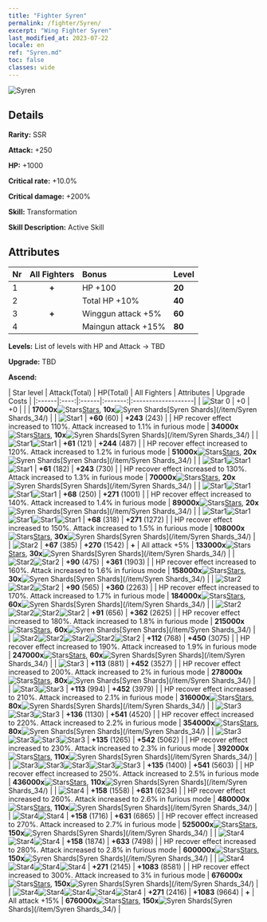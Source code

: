 ```yaml
---
title: "Fighter Syren"
permalink: /fighter/Syren/
excerpt: "Wing Fighter Syren"
last_modified_at: 2023-07-22
locale: en
ref: "Syren.md"
toc: false
classes: wide
---
```



 ![Syren](/images/ship/fj_img7.png)

## Details

 **Rarity:** SSR 

 **Attack:** +250

 **HP:** +1000

 **Critical rate:** +10.0%

 **Critical damage:** +200%

 **Skill:** Transformation

 **Skill Description:**  Active Skill

## Attributes

  |  Nr | All Fighters | Bonus | Level |
  |:----|:-------------:|:--------------------|:--------|
  | 1  | **+**  | HP +100  | **20** |
  | 2  |   | Total HP +10%  | **40** |
  | 3  | **+**  | Winggun attack +5%  | **60** |
  | 4  |   | Maingun attack +15%  | **80** |


 **Levels:**  List of levels with HP and Attack -> TBD

 **Upgrade:**  TBD

 **Ascend:**  

  |  Star level | Attack(Total) | HP(Total) | All Fighters | Attributes | Upgrade Costs |
  |:------|:----:|:------|:-------:|:-------------------|
  | ![Star 0](/images/s0.png)  | +0  | +0  |  |    | **17000x**![Stars](/images/item/Stars_p.png)[Stars](/item/Stars_2/), **10x**![Syren Shards](/images/item/Syren_Shards_p.png)[Syren Shards](/item/Syren Shards_34/) |
  | ![Star1](/images/s1.png)  | **+60** (60)  | **+243** (243)  |   | HP recover effect increased to 110%. Attack increased to 1.1% in furious mode  | **34000x**![Stars](/images/item/Stars_p.png)[Stars](/item/Stars_2/), **10x**![Syren Shards](/images/item/Syren_Shards_p.png)[Syren Shards](/item/Syren Shards_34/) |
  | ![Star1](/images/s1.png)![Star1](/images/s1.png)  | **+61** (121)  | **+244** (487)  |   | HP recover effect increased to 120%. Attack increased to 1.2% in furious mode  | **51000x**![Stars](/images/item/Stars_p.png)[Stars](/item/Stars_2/), **20x**![Syren Shards](/images/item/Syren_Shards_p.png)[Syren Shards](/item/Syren Shards_34/) |
  | ![Star1](/images/s1.png)![Star1](/images/s1.png)![Star1](/images/s1.png)  | **+61** (182)  | **+243** (730)  |   | HP recover effect increased to 130%. Attack increased to 1.3% in furious mode  | **70000x**![Stars](/images/item/Stars_p.png)[Stars](/item/Stars_2/), **20x**![Syren Shards](/images/item/Syren_Shards_p.png)[Syren Shards](/item/Syren Shards_34/) |
  | ![Star1](/images/s1.png)![Star1](/images/s1.png)![Star1](/images/s1.png)![Star1](/images/s1.png)  | **+68** (250)  | **+271** (1001)  |   | HP recover effect increased to 140%. Attack increased to 1.4% in furious mode  | **89000x**![Stars](/images/item/Stars_p.png)[Stars](/item/Stars_2/), **20x**![Syren Shards](/images/item/Syren_Shards_p.png)[Syren Shards](/item/Syren Shards_34/) |
  | ![Star1](/images/s1.png)![Star1](/images/s1.png)![Star1](/images/s1.png)![Star1](/images/s1.png)![Star1](/images/s1.png)  | **+68** (318)  | **+271** (1272)  |   | HP recover effect increased to 150%. Attack increased to 1.5% in furious mode  | **108000x**![Stars](/images/item/Stars_p.png)[Stars](/item/Stars_2/), **30x**![Syren Shards](/images/item/Syren_Shards_p.png)[Syren Shards](/item/Syren Shards_34/) |
  | ![Star2](/images/s2.png)  | **+67** (385)  | **+270** (1542)  | **+**  | All attack +5%  | **133000x**![Stars](/images/item/Stars_p.png)[Stars](/item/Stars_2/), **30x**![Syren Shards](/images/item/Syren_Shards_p.png)[Syren Shards](/item/Syren Shards_34/) |
  | ![Star2](/images/s2.png)![Star2](/images/s2.png)  | **+90** (475)  | **+361** (1903)  |   | HP recover effect increased to 160%. Attack increased to 1.6% in furious mode  | **158000x**![Stars](/images/item/Stars_p.png)[Stars](/item/Stars_2/), **30x**![Syren Shards](/images/item/Syren_Shards_p.png)[Syren Shards](/item/Syren Shards_34/) |
  | ![Star2](/images/s2.png)![Star2](/images/s2.png)![Star2](/images/s2.png)  | **+90** (565)  | **+360** (2263)  |   | HP recover effect increased to 170%. Attack increased to 1.7% in furious mode  | **184000x**![Stars](/images/item/Stars_p.png)[Stars](/item/Stars_2/), **60x**![Syren Shards](/images/item/Syren_Shards_p.png)[Syren Shards](/item/Syren Shards_34/) |
  | ![Star2](/images/s2.png)![Star2](/images/s2.png)![Star2](/images/s2.png)![Star2](/images/s2.png)  | **+91** (656)  | **+362** (2625)  |   | HP recover effect increased to 180%. Attack increased to 1.8% in furious mode  | **215000x**![Stars](/images/item/Stars_p.png)[Stars](/item/Stars_2/), **60x**![Syren Shards](/images/item/Syren_Shards_p.png)[Syren Shards](/item/Syren Shards_34/) |
  | ![Star2](/images/s2.png)![Star2](/images/s2.png)![Star2](/images/s2.png)![Star2](/images/s2.png)![Star2](/images/s2.png)  | **+112** (768)  | **+450** (3075)  |   | HP recover effect increased to 190%. Attack increased to 1.9% in furious mode  | **247000x**![Stars](/images/item/Stars_p.png)[Stars](/item/Stars_2/), **60x**![Syren Shards](/images/item/Syren_Shards_p.png)[Syren Shards](/item/Syren Shards_34/) |
  | ![Star3](/images/s3.png)  | **+113** (881)  | **+452** (3527)  |   | HP recover effect increased to 200%. Attack increased to 2% in furious mode  | **278000x**![Stars](/images/item/Stars_p.png)[Stars](/item/Stars_2/), **80x**![Syren Shards](/images/item/Syren_Shards_p.png)[Syren Shards](/item/Syren Shards_34/) |
  | ![Star3](/images/s3.png)![Star3](/images/s3.png)  | **+113** (994)  | **+452** (3979)  |   | HP recover effect increased to 210%. Attack increased to 2.1% in furious mode  | **316000x**![Stars](/images/item/Stars_p.png)[Stars](/item/Stars_2/), **80x**![Syren Shards](/images/item/Syren_Shards_p.png)[Syren Shards](/item/Syren Shards_34/) |
  | ![Star3](/images/s3.png)![Star3](/images/s3.png)![Star3](/images/s3.png)  | **+136** (1130)  | **+541** (4520)  |   | HP recover effect increased to 220%. Attack increased to 2.2% in furious mode  | **354000x**![Stars](/images/item/Stars_p.png)[Stars](/item/Stars_2/), **80x**![Syren Shards](/images/item/Syren_Shards_p.png)[Syren Shards](/item/Syren Shards_34/) |
  | ![Star3](/images/s3.png)![Star3](/images/s3.png)![Star3](/images/s3.png)![Star3](/images/s3.png)  | **+135** (1265)  | **+542** (5062)  |   | HP recover effect increased to 230%. Attack increased to 2.3% in furious mode  | **392000x**![Stars](/images/item/Stars_p.png)[Stars](/item/Stars_2/), **110x**![Syren Shards](/images/item/Syren_Shards_p.png)[Syren Shards](/item/Syren Shards_34/) |
  | ![Star3](/images/s3.png)![Star3](/images/s3.png)![Star3](/images/s3.png)![Star3](/images/s3.png)![Star3](/images/s3.png)  | **+135** (1400)  | **+541** (5603)  |   | HP recover effect increased to 250%. Attack increased to 2.5% in furious mode  | **436000x**![Stars](/images/item/Stars_p.png)[Stars](/item/Stars_2/), **110x**![Syren Shards](/images/item/Syren_Shards_p.png)[Syren Shards](/item/Syren Shards_34/) |
  | ![Star4](/images/s4.png)  | **+158** (1558)  | **+631** (6234)  |   | HP recover effect increased to 260%. Attack increased to 2.6% in furious mode  | **480000x**![Stars](/images/item/Stars_p.png)[Stars](/item/Stars_2/), **110x**![Syren Shards](/images/item/Syren_Shards_p.png)[Syren Shards](/item/Syren Shards_34/) |
  | ![Star4](/images/s4.png)![Star4](/images/s4.png)  | **+158** (1716)  | **+631** (6865)  |   | HP recover effect increased to 270%. Attack increased to 2.7% in furious mode  | **525000x**![Stars](/images/item/Stars_p.png)[Stars](/item/Stars_2/), **150x**![Syren Shards](/images/item/Syren_Shards_p.png)[Syren Shards](/item/Syren Shards_34/) |
  | ![Star4](/images/s4.png)![Star4](/images/s4.png)![Star4](/images/s4.png)  | **+158** (1874)  | **+633** (7498)  |   | HP recover effect increased to 280%. Attack increased to 2.8% in furious mode  | **600000x**![Stars](/images/item/Stars_p.png)[Stars](/item/Stars_2/), **150x**![Syren Shards](/images/item/Syren_Shards_p.png)[Syren Shards](/item/Syren Shards_34/) |
  | ![Star4](/images/s4.png)![Star4](/images/s4.png)![Star4](/images/s4.png)![Star4](/images/s4.png)  | **+271** (2145)  | **+1083** (8581)  |   | HP recover effect increased to 300%. Attack increased to 3% in furious mode  | **676000x**![Stars](/images/item/Stars_p.png)[Stars](/item/Stars_2/), **150x**![Syren Shards](/images/item/Syren_Shards_p.png)[Syren Shards](/item/Syren Shards_34/) |
  | ![Star4](/images/s4.png)![Star4](/images/s4.png)![Star4](/images/s4.png)![Star4](/images/s4.png)![Star4](/images/s4.png)  | **+271** (2416)  | **+1083** (9664)  | **+**  | All attack +15%  | **676000x**![Stars](/images/item/Stars_p.png)[Stars](/item/Stars_2/), **150x**![Syren Shards](/images/item/Syren_Shards_p.png)[Syren Shards](/item/Syren Shards_34/) |

